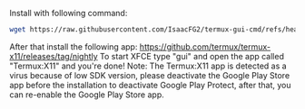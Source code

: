 Install with following command: 
```bash
wget https://raw.githubusercontent.com/IsaacFG2/termux-gui-cmd/refs/heads/main/install.sh && chmod +rwx install.sh && ./install.sh && rm -rf install.sh
```
After that install the following app: 
https://github.com/termux/termux-x11/releases/tag/nightly
To start XFCE type "gui" and open the app called "Termux:X11" and you're done!
Note: The Termux:X11 app is detected as a virus because of low SDK version, please deactivate the Google Play Store app before the installation to deactivate Google Play Protect, after that, you can re-enable the Google Play Store app.
